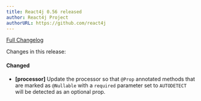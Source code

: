 ```yaml
---
title: React4j 0.56 released
author: React4j Project
authorURL: https://github.com/react4j
---
```


[Full Changelog](https://github.com/react4j/react4j/compare/v0.55...v0.56)

Changes in this release:

#### Changed
* **\[processor\]** Update the processor so that `@Prop` annotated methods that are marked as `@Nullable`
  with a `required` parameter set to `AUTODETECT` will be detected as an optional prop.
